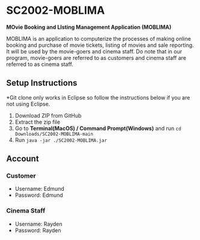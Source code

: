 # SC2002-MOBLIMA

**MOvie Booking and LIsting Management Application (MOBLIMA)**

MOBLIMA is an application to computerize the processes of making online booking and purchase of movie tickets, listing of movies and sale reporting. It will be used by the movie-goers and cinema staff. Do note that in our program, movie-goers are referred to as customers and cinema staff are referred to as cinema staff.

## Setup Instructions

*Git clone only works in Eclipse so follow the instructions below if you are not using Eclipse.
1) Download ZIP from GitHub
2) Extract the zip file
3) Go to **Terminal(MacOS) / Command Prompt(Windows)** and run `cd Downloads/SC2002-MOBLIMA-main`
4) Run `java -jar ./SC2002-MOBLIMA.jar`

## Account

### Customer
- Username: Edmund
- Password: Edmund

### Cinema Staff
- Username: Rayden
- Password: Rayden
